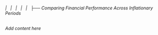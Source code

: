 ###### |   |   |   |   |   ├── Comparing Financial Performance Across Inflationary Periods

*Add content here*